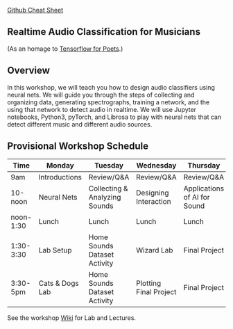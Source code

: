 [Github Cheat Sheet](https://github.github.com/training-kit/downloads/github-git-cheat-sheet.pdf)
## Realtime Audio Classification for Musicians
(As an homage to [Tensorflow for Poets](https://codelabs.developers.google.com/codelabs/tensorflow-for-poets/#0).)

## Overview 
In this workshop, we will teach you how to design audio classifiers using neural nets. We will guide you through the steps of collecting and organizing data, generating spectrographs, training a network, and the using that network to detect audio in realtime. We will use Jupyter notebooks, Python3, pyTorch, and Librosa to play with neural nets that can detect different music and different audio sources. 

## Provisional Workshop Schedule

| Time | Monday | Tuesday | Wednesday | Thursday | Friday |
| ------------- | ------------- |------------- |------------- |------------- |------------- |
| 9am | Introductions  | Review/Q&A | Review/Q&A | Review/Q&A | Review/Q&A |
| 10-noon | Neural Nets  | Collecting & Analyzing Sounds | Designing Interaction | Applications of AI for Sound | Project time |
| noon-1:30 | Lunch  | Lunch | Lunch  | Lunch  | Lunch  |
|1:30-3:30 | Lab Setup | Home Sounds Dataset Activity | Wizard Lab | Final Project | Project Time/ Show and Tell |
|3:30-5pm| Cats & Dogs Lab| Home Sounds Dataset Activity| Plotting Final Project | Final Project | Happy Hour |

See the workshop [Wiki](https://github.com/DavidGoedicke/RealtimeAudioClassification/wiki) for Lab and Lectures.
